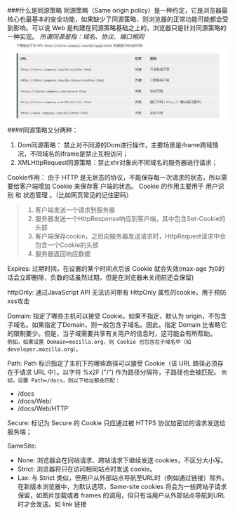 ###什么是同源策略
同源策略（Same origin policy）是一种约定，它是浏览器最核心也最基本的安全功能，如果缺少了同源策略，则浏览器的正常功能可能都会受到影响。可以说 Web 是构建在同源策略基础之上的，浏览器只是针对同源策略的一种实现。
*所谓同源是指：域名、协议、端口相同*
![同源策略](../assets/cors.png)
####同源策略又分两种：
1. Dom同源策略： 禁止对不同源的Dom进行操作，主要场景是iframe跨域情况，不同域名的iframe是禁止互相访问；
2. XMLHttpRequest同源策略：禁止xhr对象向不同域名的服务器进行请求；


Cookie作用：
由于 HTTP 是无状态的协议，不能保存每一次请求的状态，所以需要给客户端增加 Cookie 来保存客 户端的状态。 Cookie 的作用主要用于 用户识别 和 状态管理 。（比如网页常见的记住密码）

>1. 客户端发送一个请求到服务器 
>2. 服务器发送一个HttpResponse响应到客户端，其中包含Set-Cookie的头部 
>3. 客户端保存cookie，之后向服务器发送请求时，HttpRequest请求中会包含一个Cookie的头部 
>4. 服务器返回响应数据

Expires: 过期时间，在设置的某个时间点后该 Cookie 就会失效(max-age 为0的话会立即删除，负数的话虽然过期，但是在浏览器未关闭前还会保留)

httpOnly: 通过JavaScript API 无法访问带有 HttpOnly 属性的cookie，用于预防xss攻击

Domain: 指定了哪些主机可以接受 Cookie。如果不指定，默认为 origin，不包含子域名。如果指定了Domain，则一般包含子域名。因此，指定 Domain 比省略它的限制要少。但是，当子域需要共享有关用户的信息时，这可能会有所帮助。                                                   
`例如，如果设置 Domain=mozilla.org，则 Cookie 也包含在子域名中（如developer.mozilla.org）。`

Path: Path 标识指定了主机下的哪些路径可以接受 Cookie（该 URL 路径必须存在于请求 URL 中）。以字符 %x2F ("/") 作为路径分隔符，子路径也会被匹配。
`例如，设置 Path=/docs，则以下地址都会匹配：`
 
 - /docs
 - /docs/Web/
 - /docs/Web/HTTP`

Secure: 标记为 Secure 的 Cookie 只应通过被 HTTPS 协议加密过的请求发送给服务端；

SameSite:
 - None: 浏览器会在同站请求、跨站请求下继续发送 cookies，不区分大小写。
 - Strict: 浏览器将只在访问相同站点时发送 cookie。
 - Lax: 与 Strict 类似，但用户从外部站点导航至URL时（例如通过链接）除外。 在新版本浏览器中，为默认选项，Same-site cookies 将会为一些跨站子请求保留，如图片加载或者 frames 的调用，但只有当用户从外部站点导航到URL时才会发送。如 link 链接
